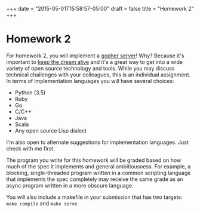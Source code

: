 +++
date = "2015-05-01T15:58:57-05:00"
draft = false
title = "Homework 2"
+++

# Homework 2

For homework 2, you will implement a [gopher server](http://www.faqs.org/rfcs/rfc1436.html)! Why? Because it's important to [keep the dream alive](http://arstechnica.com/tech-policy/2009/11/the-web-may-have-won-but-gopher-tunnels-on/) and it's a great way to get into a wide variety of open source technology and tools. While you may discuss technical challenges with your colleagues, this is an individual assignment. In terms of implementation languages you will have several choices:

* Python (3.5)
* Ruby
* Go
* C/C++
* Java
* Scala
* Any open source Lisp dialect

I'm also open to alternate suggestions for implementation languages. Just check with me first.

The program you write for this homework will be graded based on how much of the spec it implements and general ambitiousness. For example, a blocking, single-threaded program written in a common scripting language that implements the spec completely may receive the same grade as an async program written in a more obscure language.

You will also include a makefile in your submission that has two targets: `make compile` and `make serve`.
